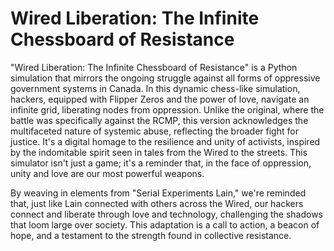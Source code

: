 # Wired Liberation: The Infinite Chessboard of Resistance
"Wired Liberation: The Infinite Chessboard of Resistance" is a Python simulation that mirrors the ongoing struggle against all forms of oppressive government systems in Canada. In this dynamic chess-like simulation, hackers, equipped with Flipper Zeros and the power of love, navigate an infinite grid, liberating nodes from oppression. Unlike the original, where the battle was specifically against the RCMP, this version acknowledges the multifaceted nature of systemic abuse, reflecting the broader fight for justice. It's a digital homage to the resilience and unity of activists, inspired by the indomitable spirit seen in tales from the Wired to the streets. This simulator isn't just a game; it's a reminder that, in the face of oppression, unity and love are our most powerful weapons.

By weaving in elements from "Serial Experiments Lain," we're reminded that, just like Lain connected with others across the Wired, our hackers connect and liberate through love and technology, challenging the shadows that loom large over society. This adaptation is a call to action, a beacon of hope, and a testament to the strength found in collective resistance.
